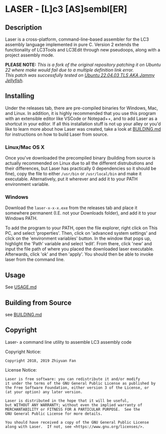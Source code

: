 # LASER - [**L**]c3 [**AS**]sembl[**ER**]

## Description

Laser is a cross-platform, command-line-based assembler for the LC3 assembly 
language implemented in pure C. Version 2 extends the functionality of LC3Tools 
and LC3Edit through new pseudoops, along with a project assembly mode.

**PLEASE NOTE:** *This is a fork of the original repository patching it on Ubuntu 22 where make would fail due to a multiple definition link error.\
This patch was successfully tested on [Ubuntu 22.04.03 TLS AKA Jammy Jellyfish](https://releases.ubuntu.com/jammy/).*

## Installing

Under the releases tab, there are pre-compiled binaries for Windows, Mac, and 
Linux. In addition, it is highly recommended that you use this program with an 
extensible editor like VSCode or Notepad++, and to add Laser as a shortcut in 
your editor. If all this installation stuff is not up your alley or you'd like 
to learn more about how Laser was created, take a look at 
[BUILDING.md](BUILDING.md) for instructions on how to build Laser from source.

### Linux/Mac OS X

Once you've downloaded the precompiled binary (building from source is actually 
recommended on Linux due to all the different distrubutions and their 
differences, but Laser has practically 0 dependencies so it should be fine), 
copy the file to either `/usr/bin` or `/usr/local/bin` and make it executable. 
Alternatively, put it wherever and add it to your PATH environment variable.

### Windows

Download the `laser-x-x-x.exe` from the releases tab and place it somewhere 
permanent (I.E. not your Downloads folder), and add it to your Windows PATH.

To add the program to your PATH, open the file explorer, right click on This PC,
and select 'properties'. Then, click on 'advanced system settings' and click on 
the 'environment variables' button. In the window that pops up, highlight the 
'Path' variable and select 'edit'. From there, click 'new' and input the file 
path of where you placed the downloaded laser executable. Afterwards, click 
'ok' and then 'apply'. You should then be able to invoke laser from the command 
line.

## Usage

See [USAGE.md](USAGE.md)

## Building from Source

see [BUILDING.md](BUILDING.md)

## Copyright

Laser- a command line utility to assemble LC3 assembly code

Copyright Notice:

    Copyright 2018, 2019 Zhiyuan Fan

License Notice:

    Laser is free software: you can redistribute it and/or modify
    it under the terms of the GNU General Public License as published by
    the Free Software Foundation, either version 3 of the License, or
    (at your option) any later version.

    Laser is distributed in the hope that it will be useful,
    but WITHOUT ANY WARRANTY; without even the implied warranty of
    MERCHANTABILITY or FITNESS FOR A PARTICULAR PURPOSE.  See the
    GNU General Public License for more details.

    You should have received a copy of the GNU General Public License
    along with Laser.  If not, see <https://www.gnu.org/licenses/>.
